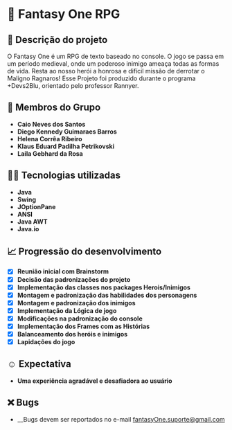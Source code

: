 # 🧙 Fantasy One RPG 

## 📜 Descrição do projeto 
O Fantasy One é um RPG de texto baseado no console. O jogo se passa em um período medieval, onde um poderoso inimigo ameaça todas as formas de vida. Resta ao nosso herói a honrosa e difícil missão de derrotar o Maligno Ragnaros!
Esse Projeto foi produzido durante o programa +Devs2Blu, orientado pelo professor Rannyer.

## 👥 Membros do Grupo 
 * __Caio Neves dos Santos__
 * __Diego Kennedy Guimaraes Barros__
 * __Helena Corrêa Ribeiro__
 * __Klaus Eduard Padilha Petrikovski__
 * __Laila Gebhard da Rosa__

## 👨‍💻 Tecnologias utilizadas 

* __Java__
* __Swing__
* __JOptionPane__
* __ANSI__
* __Java AWT__
* __Java.io__

## 📈 Progressão do desenvolvimento

- [x] __Reunião inicial com Brainstorm__
- [x] __Decisão das padronizações do projeto__
- [x] __Implementação das classes nos packages Herois/Inimigos__
- [x] __Montagem e padronização das habilidades dos personagens__
- [x] __Montagem e padronização dos inimigos__
- [x] __Implementação da Lógica de jogo__
- [x] __Modificações na padronização do console__
- [x] __Implementação dos Frames com as Histórias__
- [x] __Balanceamento dos heróis e inimigos__
- [x] __Lapidações do jogo__    

## ☺ Expectativa

* __Uma experiência agradável e desafiadora ao usuário__

## ❌ Bugs

* __Bugs devem ser reportados no e-mail fantasyOne.suporte@gmail.com 
